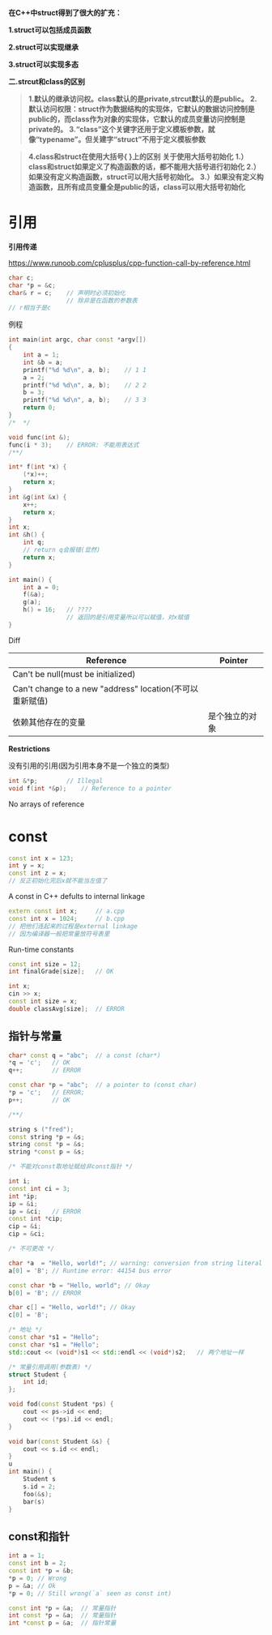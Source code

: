 **在C++中struct得到了很大的扩充：**

**1.struct可以包括成员函数**

**2.struct可以实现继承**

**3.struct可以实现多态**



**二.strcut和class的区别**

> **1.默认的继承访问权。class默认的是private,strcut默认的是public。**
> **2.默认访问权限：struct作为数据结构的实现体，它默认的数据访问控制是public的，而class作为对象的实现体，它默认的成员变量访问控制是private的。**
> **3.“class”这个关键字还用于定义模板参数，就像“typename”。但关建字“struct”不用于定义模板参数**



> **4.class和struct在使用大括号{ }上的区别**
> **关于使用大括号初始化**
> **1.）class和struct如果定义了构造函数的话，都不能用大括号进行初始化**
> **2.）如果没有定义构造函数，struct可以用大括号初始化。**
> **3.）如果没有定义构造函数，且所有成员变量全是public的话，class可以用大括号初始化**

# 引用

**引用传递**

https://www.runoob.com/cplusplus/cpp-function-call-by-reference.html

```cpp
char c;
char *p = &c;
char& r = c;	// 声明时必须初始化
				// 除非是在函数的参数表
// r相当于是c
```



例程

```cpp
int main(int argc, char const *argv[])
{
	int a = 1;
	int &b = a;
	printf("%d %d\n", a, b);	// 1 1
	a = 2;
	printf("%d %d\n", a, b);	// 2 2
	b = 3;
	printf("%d %d\n", a, b);	// 3 3
	return 0;
}
/*  */

void func(int &);
func(i * 3);	// ERROR: 不能用表达式
/**/

int* f(int *x) {
	(*x)++;
	return x;
}
int &g(int &x) {
	x++;
	return x;
}
int x;
int &h() {
	int q;
    // return q会报错(显然)
	return x;
}

int main() {
	int a = 0;
	f(&a);
	g(a);
	h() = 16;	// ????
    			// 返回的是引用变量所以可以赋值，对x赋值
}
```

Diff

| Reference                                                | Pointer        |
| -------------------------------------------------------- | -------------- |
| Can't be null(must be initialized)                       |                |
| Can't change to a new "address" location(不可以重新赋值) |                |
| 依赖其他存在的变量                                       | 是个独立的对象 |

**Restrictions**

没有引用的引用(因为引用本身不是一个独立的类型)

```cpp
int &*p;		// Illegal
void f(int *&p);	// Reference to a pointer

```

No arrays of reference

# const

```cpp
const int x = 123;
int y = x;
const int z = x;
// 反正初始化完后x就不能当左值了
```

A const in C++ defults to internal linkage

```cpp
extern const int x;		// a.cpp
const int x = 1024;		// b.cpp
// 把他们连起来的过程是external linkage
// 因为编译器一般把常量放符号表里
```

Run-time constants

```cpp
const int size = 12;
int finalGrade[size];	// OK

int x;
cin >> x;
const int size = x;
double classAvg[size];	// ERROR
```

## 指针与常量

```cpp
char* const q = "abc";	// a const (char*)
*q = 'c';	// OK
q++;		// ERROR

const char *p = "abc";	// a pointer to (const char)
*p = 'c';	// ERROR;
p++;		// OK

/**/

string s ("fred");
const string *p = &s;
string const *p = &s;
string *const p = &s;

/* 不能对const取地址赋给非const指针 */

int i;
const int ci = 3;
int *ip;
ip = &i;
ip = &ci;	// ERROR
const int *cip;
cip = &i;
cip = &ci;

/* 不可更改 */

char *a  = "Hello, world!";	// warning: conversion from string literal to 'char *' is deprecated(不再被支持)
a[0] = 'B';	// Runtime error: 44154 bus error

const char *b = "Hello, world";	// Okay
b[0] = 'B';	// ERROR

char c[] = "Hello, world!";	// Okay
c[0] = 'B';

/* 地址 */
const char *s1 = "Hello";
const char *s1 = "Hello";
std::cout << (void*)s1 << std::endl << (void*)s2;	// 两个地址一样

/* 常量引用调用(参数表) */
struct Student {
	int id;
};

void fod(const Student *ps) {
	cout << ps->id << end;
	cout << (*ps).id << endl;
}

void bar(const Student &s) {
	cout << s.id << endl;
}
u
int main() {
	Student s
	s.id = 2;
	foo(&s);
	bar(s)
}
```

## const和指针

```cpp
int a = 1;
const int b = 2;
const int *p = &b;
*p = 0;	// Wrong
p = &a;	// Ok
*p = 0;	// Still wrong(`a` seen as const int)
```

```cpp
const int *p = &a;	// 常量指针
int const *p = &a;	// 常量指针
int *const p = &a;	// 指针常量
```

